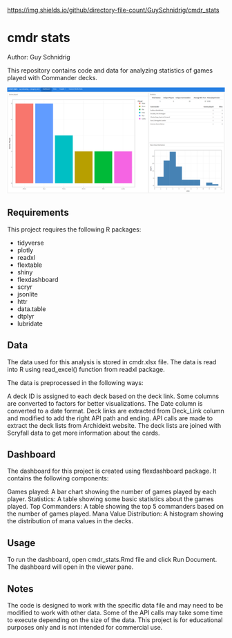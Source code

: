 https://img.shields.io/github/directory-file-count/GuySchnidrig/cmdr_stats
# cmdr stats 
Author: Guy Schnidrig

This repository contains code and data for analyzing statistics of games played with Commander decks.

![alt text](https://raw.githubusercontent.com/GuySchnidrig/cmdr_stats/main/github_dashboard.PNG)

## Requirements
This project requires the following R packages:

* tidyverse
* plotly
* readxl
* flextable
* shiny
* flexdashboard
* scryr
* jsonlite
* httr
* data.table
* dtplyr
* lubridate

## Data
The data used for this analysis is stored in cmdr.xlsx file. The data is read into R using read_excel() function from readxl package.

The data is preprocessed in the following ways:

A deck ID is assigned to each deck based on the deck link.
Some columns are converted to factors for better visualizations.
The Date column is converted to a date format.
Deck links are extracted from Deck_Link column and modified to add the right API path and ending.
API calls are made to extract the deck lists from Archidekt website.
The deck lists are joined with Scryfall data to get more information about the cards.
## Dashboard
The dashboard for this project is created using flexdashboard package. It contains the following components:

Games played: A bar chart showing the number of games played by each player.
Statistics: A table showing some basic statistics about the games played.
Top Commanders: A table showing the top 5 commanders based on the number of games played.
Mana Value Distribution: A histogram showing the distribution of mana values in the decks.
## Usage
To run the dashboard, open cmdr_stats.Rmd file and click Run Document. The dashboard will open in the viewer pane.

## Notes
The code is designed to work with the specific data file and may need to be modified to work with other data.
Some of the API calls may take some time to execute depending on the size of the data.
This project is for educational purposes only and is not intended for commercial use.

